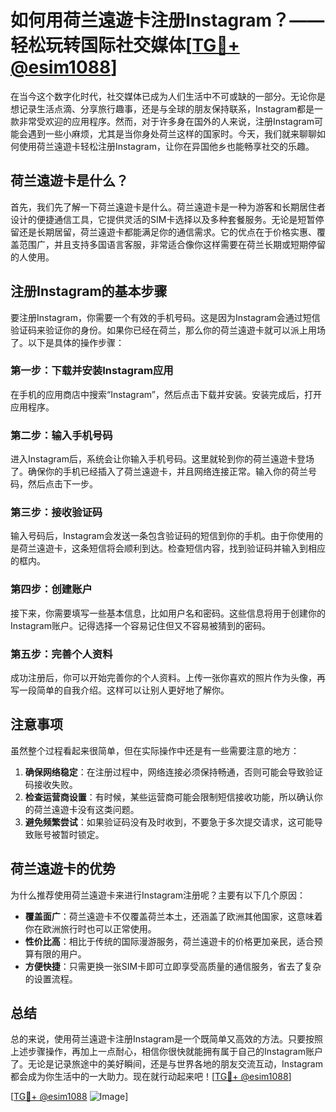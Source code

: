 # 如何用荷兰遠遊卡注册Instagram？——轻松玩转国际社交媒体[[TG💪+ @esim1088](https://t.me/s/esim1088)]

在当今这个数字化时代，社交媒体已成为人们生活中不可或缺的一部分。无论你是想记录生活点滴、分享旅行趣事，还是与全球的朋友保持联系，Instagram都是一款非常受欢迎的应用程序。然而，对于许多身在国外的人来说，注册Instagram可能会遇到一些小麻烦，尤其是当你身处荷兰这样的国家时。今天，我们就来聊聊如何使用荷兰遠遊卡轻松注册Instagram，让你在异国他乡也能畅享社交的乐趣。

## 荷兰遠遊卡是什么？

首先，我们先了解一下荷兰遠遊卡是什么。荷兰遠遊卡是一种为游客和长期居住者设计的便捷通信工具，它提供灵活的SIM卡选择以及多种套餐服务。无论是短暂停留还是长期居留，荷兰遠遊卡都能满足你的通信需求。它的优点在于价格实惠、覆盖范围广，并且支持多国语言客服，非常适合像你这样需要在荷兰长期或短期停留的人使用。

## 注册Instagram的基本步骤

要注册Instagram，你需要一个有效的手机号码。这是因为Instagram会通过短信验证码来验证你的身份。如果你已经在荷兰，那么你的荷兰遠遊卡就可以派上用场了。以下是具体的操作步骤：

### 第一步：下载并安装Instagram应用

在手机的应用商店中搜索“Instagram”，然后点击下载并安装。安装完成后，打开应用程序。

### 第二步：输入手机号码

进入Instagram后，系统会让你输入手机号码。这里就轮到你的荷兰遠遊卡登场了。确保你的手机已经插入了荷兰遠遊卡，并且网络连接正常。输入你的荷兰号码，然后点击下一步。

### 第三步：接收验证码

输入号码后，Instagram会发送一条包含验证码的短信到你的手机。由于你使用的是荷兰遠遊卡，这条短信将会顺利到达。检查短信内容，找到验证码并输入到相应的框内。

### 第四步：创建账户

接下来，你需要填写一些基本信息，比如用户名和密码。这些信息将用于创建你的Instagram账户。记得选择一个容易记住但又不容易被猜到的密码。

### 第五步：完善个人资料

成功注册后，你可以开始完善你的个人资料。上传一张你喜欢的照片作为头像，再写一段简单的自我介绍。这样可以让别人更好地了解你。

## 注意事项

虽然整个过程看起来很简单，但在实际操作中还是有一些需要注意的地方：

1. **确保网络稳定**：在注册过程中，网络连接必须保持畅通，否则可能会导致验证码接收失败。
2. **检查运营商设置**：有时候，某些运营商可能会限制短信接收功能，所以确认你的荷兰遠遊卡没有这类问题。
3. **避免频繁尝试**：如果验证码没有及时收到，不要急于多次提交请求，这可能导致账号被暂时锁定。

## 荷兰遠遊卡的优势

为什么推荐使用荷兰遠遊卡来进行Instagram注册呢？主要有以下几个原因：

- **覆盖面广**：荷兰遠遊卡不仅覆盖荷兰本土，还涵盖了欧洲其他国家，这意味着你在欧洲旅行时也可以正常使用。
- **性价比高**：相比于传统的国际漫游服务，荷兰遠遊卡的价格更加亲民，适合预算有限的用户。
- **方便快捷**：只需更换一张SIM卡即可立即享受高质量的通信服务，省去了复杂的设置流程。

## 总结

总的来说，使用荷兰遠遊卡注册Instagram是一个既简单又高效的方法。只要按照上述步骤操作，再加上一点耐心，相信你很快就能拥有属于自己的Instagram账户了。无论是记录旅途中的美好瞬间，还是与世界各地的朋友交流互动，Instagram都会成为你生活中的一大助力。现在就行动起来吧！[[TG💪+ @esim1088](https://t.me/s/esim1088)]

[[TG💪+ @esim1088](https://t.me/s/esim1088) ![Image](https://i.postimg.cc/4NQfJmqS/Snipaste-2025-05-13-00-14-12.png)]